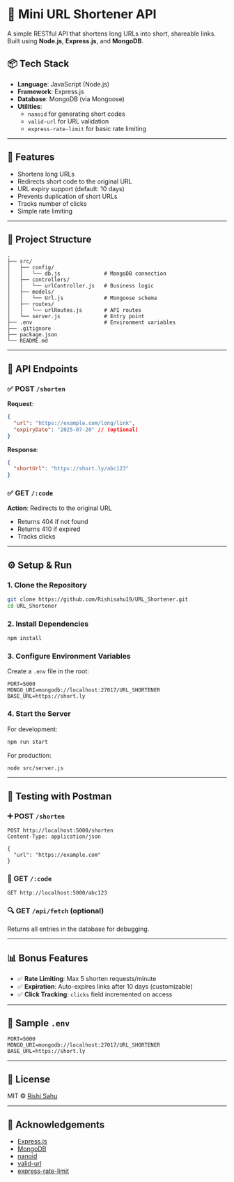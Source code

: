 # 🔗 Mini URL Shortener API

A simple RESTful API that shortens long URLs into short, shareable links. Built using **Node.js**, **Express.js**, and **MongoDB**.

## 📦 Tech Stack

- **Language**: JavaScript (Node.js)
- **Framework**: Express.js
- **Database**: MongoDB (via Mongoose)
- **Utilities**:
  - `nanoid` for generating short codes
  - `valid-url` for URL validation
  - `express-rate-limit` for basic rate limiting

---

## 🚀 Features

- Shortens long URLs
- Redirects short code to the original URL
- URL expiry support (default: 10 days)
- Prevents duplication of short URLs
- Tracks number of clicks
- Simple rate limiting

---

## 📁 Project Structure

```
.
├── src/
│   ├── config/
│   │   └── db.js              # MongoDB connection
│   ├── controllers/
│   │   └── urlController.js   # Business logic
│   ├── models/
│   │   └── Url.js             # Mongoose schema
│   ├── routes/
│   │   └── urlRoutes.js       # API routes
│   └── server.js              # Entry point
├── .env                       # Environment variables
├── .gitignore
├── package.json
└── README.md
```

---

## 📌 API Endpoints

### ✅ POST `/shorten`

**Request**:
```json
{
  "url": "https://example.com/long/link",
  "expiryDate": "2025-07-20" // (optional)
}
```

**Response**:
```json
{
  "shortUrl": "https://short.ly/abc123"
}
```

### ✅ GET `/:code`

**Action**: Redirects to the original URL

- Returns 404 if not found
- Returns 410 if expired
- Tracks clicks

---

## ⚙️ Setup & Run

### 1. Clone the Repository
```bash
git clone https://github.com/Rishisahu19/URL_Shortener.git
cd URL_Shortener
```

### 2. Install Dependencies
```bash
npm install
```

### 3. Configure Environment Variables

Create a `.env` file in the root:
```
PORT=5000
MONGO_URI=mongodb://localhost:27017/URL_SHORTENER
BASE_URL=https://short.ly
```

### 4. Start the Server

For development:
```bash
npm run start
```

For production:
```bash
node src/server.js
```

---

## 🧪 Testing with Postman

### ➕ POST `/shorten`
```http
POST http://localhost:5000/shorten
Content-Type: application/json

{
  "url": "https://example.com"
}
```

### 🔁 GET `/:code`
```http
GET http://localhost:5000/abc123
```

### 🔍 GET `/api/fetch` (optional)
Returns all entries in the database for debugging.

---

## 📊 Bonus Features

- ✅ **Rate Limiting**: Max 5 shorten requests/minute
- ✅ **Expiration**: Auto-expires links after 10 days (customizable)
- ✅ **Click Tracking**: `clicks` field incremented on access

---

## 📌 Sample `.env`

```
PORT=5000
MONGO_URI=mongodb://localhost:27017/URL_SHORTENER
BASE_URL=https://short.ly
```

---

## 📄 License

MIT © [Rishi Sahu](https://github.com/Rishisahu19)

---

## 🙌 Acknowledgements

- [Express.js](https://expressjs.com/)
- [MongoDB](https://www.mongodb.com/)
- [nanoid](https://github.com/ai/nanoid)
- [valid-url](https://www.npmjs.com/package/valid-url)
- [express-rate-limit](https://www.npmjs.com/package/express-rate-limit)
